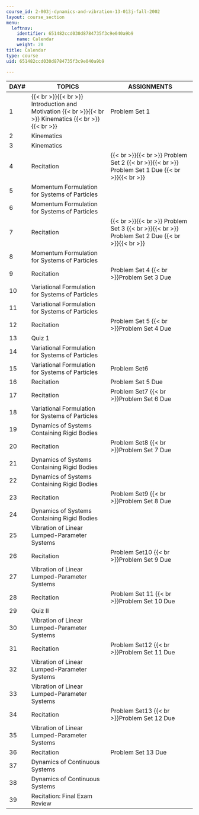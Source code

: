 ```yaml
---
course_id: 2-003j-dynamics-and-vibration-13-013j-fall-2002
layout: course_section
menu:
  leftnav:
    identifier: 651482ccd030d8784735f3c9e040a9b9
    name: Calendar
    weight: 20
title: Calendar
type: course
uid: 651482ccd030d8784735f3c9e040a9b9

---
```


| DAY# | TOPICS | ASSIGNMENTS |
| --- | --- | --- |
| 1 |  {{< br >}}{{< br >}} Introduction and Motivation {{< br >}}{{< br >}} Kinematics {{< br >}}{{< br >}}  | Problem Set 1 |
| 2 | Kinematics | &nbsp; |
| 3 | Kinematics | &nbsp; |
| 4 | Recitation |  {{< br >}}{{< br >}} Problem Set 2 {{< br >}}{{< br >}} Problem Set 1 Due {{< br >}}{{< br >}}  |
| 5 | Momentum Formulation for Systems of Particles | &nbsp; |
| 6 | Momentum Formulation for Systems of Particles | &nbsp; |
| 7 | Recitation |  {{< br >}}{{< br >}} Problem Set 3 {{< br >}}{{< br >}} Problem Set 2 Due {{< br >}}{{< br >}}  |
| 8 | Momentum Formulation for Systems of Particles | &nbsp; |
| 9 | Recitation | Problem Set 4  {{< br >}}Problem Set 3 Due |
| 10 | Variational Formulation for Systems of Particles | &nbsp; |
| 11 | Variational Formulation for Systems of Particles | &nbsp; |
| 12 | Recitation | Problem Set 5  {{< br >}}Problem Set 4 Due |
| 13 | Quiz 1 | &nbsp; |
| 14 | Variational Formulation for Systems of Particles | &nbsp; |
| 15 | Variational Formulation for Systems of Particles | Problem Set6 |
| 16 | Recitation | Problem Set 5 Due |
| 17 | Recitation | Problem Set7  {{< br >}}Problem Set 6 Due |
| 18 | Variational Formulation for Systems of Particles | &nbsp; |
| 19 | Dynamics of Systems Containing Rigid Bodies | &nbsp; |
| 20 | Recitation | Problem Set8  {{< br >}}Problem Set 7 Due |
| 21 | Dynamics of Systems Containing Rigid Bodies | &nbsp; |
| 22 | Dynamics of Systems Containing Rigid Bodies | &nbsp; |
| 23 | Recitation | Problem Set9  {{< br >}}Problem Set 8 Due |
| 24 | Dynamics of Systems Containing Rigid Bodies | &nbsp; |
| 25 | Vibration of Linear Lumped-Parameter Systems | &nbsp; |
| 26 | Recitation | Problem Set10  {{< br >}}Problem Set 9 Due |
| 27 | Vibration of Linear Lumped-Parameter Systems | &nbsp; |
| 28 | Recitation | Problem Set 11  {{< br >}}Problem Set 10 Due |
| 29 | Quiz II | &nbsp; |
| 30 | Vibration of Linear Lumped-Parameter Systems | &nbsp; |
| 31 | Recitation | Problem Set12  {{< br >}}Problem Set 11 Due |
| 32 | Vibration of Linear Lumped-Parameter Systems | &nbsp; |
| 33 | Vibration of Linear Lumped-Parameter Systems | &nbsp; |
| 34 | Recitation | Problem Set13  {{< br >}}Problem Set 12 Due |
| 35 | Vibration of Linear Lumped-Parameter Systems | &nbsp; |
| 36 | Recitation | Problem Set 13 Due |
| 37 | Dynamics of Continuous Systems | &nbsp; |
| 38 | Dynamics of Continuous Systems | &nbsp; |
| 39 | Recitation: Final Exam Review |